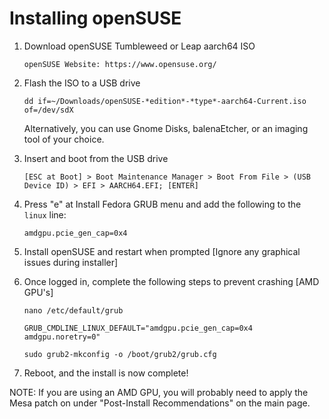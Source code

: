 # Installing openSUSE

   1. Download openSUSE Tumbleweed or Leap aarch64 ISO
         ```
         openSUSE Website: https://www.opensuse.org/
         ```
   2. Flash the ISO to a USB drive
         ```
         dd if=~/Downloads/openSUSE-*edition*-*type*-aarch64-Current.iso of=/dev/sdX
         ```
         
         Alternatively, you can use Gnome Disks, balenaEtcher, or an imaging tool of your choice.
         
   3. Insert and boot from the USB drive
         ```
         [ESC at Boot] > Boot Maintenance Manager > Boot From File > (USB Device ID) > EFI > AARCH64.EFI; [ENTER]
         ```
   4. Press "e" at Install Fedora GRUB menu and add the following to the ```linux``` line:
         ```
         amdgpu.pcie_gen_cap=0x4
         ```
   5. Install openSUSE and restart when prompted [Ignore any graphical issues during installer]
         
   6. Once logged in, complete the following steps to prevent crashing [AMD GPU's]
         ```
         nano /etc/default/grub
         ```
         ```
         GRUB_CMDLINE_LINUX_DEFAULT="amdgpu.pcie_gen_cap=0x4 amdgpu.noretry=0"
         ```
         ```
         sudo grub2-mkconfig -o /boot/grub2/grub.cfg
         ```
   7. Reboot, and the install is now complete!

   NOTE: If you are using an AMD GPU, you will probably need to apply the Mesa patch on under "Post-Install Recommendations" on the main page.
